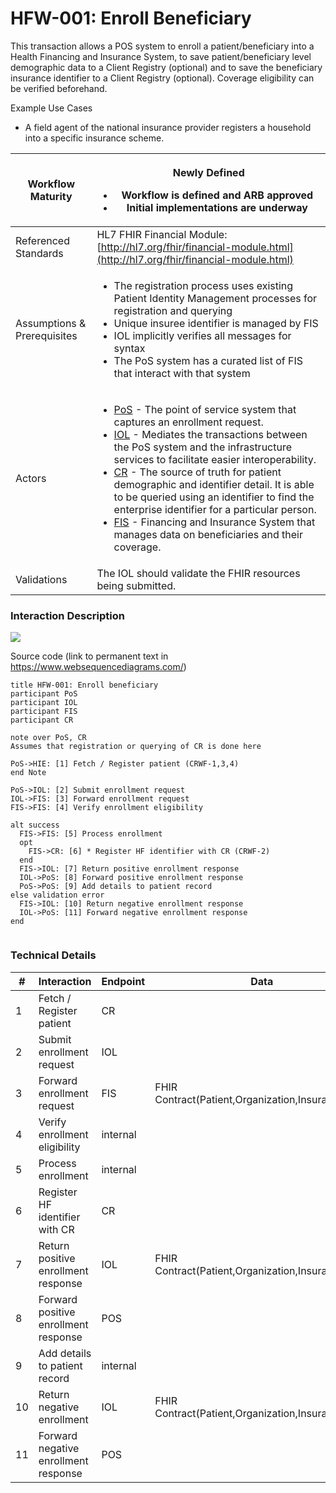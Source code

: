 # HFW-001: Enroll Beneficiary

This transaction allows a POS system to enroll a patient/beneficiary into a Health Financing and Insurance System, to save patient/beneficiary level demographic data to a Client Registry (optional) and to save the beneficiary insurance identifier to a Client Registry (optional). Coverage eligibility can be verified beforehand.

Example Use Cases&#x20;

* A field agent of the national insurance provider registers a household into a specific insurance scheme.

| Workflow Maturity           | <p><img src="https://lh6.googleusercontent.com/Kxkqfa92YGW3mIOmWio0Twi4YLMA92z6mL1MuFzkx4AWS5CX5zbzWid5z4p2W-e6O66llKpaU0r6lzwyXfhbIiWmkVEuPDy6stX5x5L8uC2DkEXs6qUFX-7xxXTlb9hbkg" alt=""><br>Newly Defined </p><ul><li>Workflow is defined and ARB approved</li><li>Initial implementations are underway</li></ul>                                                                                                                                                                                                                                                                                                                                                                                                                                                                                                                                                                                                                                                                   |
| --------------------------- | ------------------------------------------------------------------------------------------------------------------------------------------------------------------------------------------------------------------------------------------------------------------------------------------------------------------------------------------------------------------------------------------------------------------------------------------------------------------------------------------------------------------------------------------------------------------------------------------------------------------------------------------------------------------------------------------------------------------------------------------------------------------------------------------------------------------------------------------------------------------------------------------------------------------------------------------------------------------------------------- |
| Referenced Standards        | HL7 FHIR Financial Module: [http://hl7.org/fhir/financial-module.html](http://hl7.org/fhir/financial-module.html)                                                                                                                                                                                                                                                                                                                                                                                                                                                                                                                                                                                                                                                                                                                                                                                                                                                                     |
| Assumptions & Prerequisites | <ul><li>The registration process uses existing Patient Identity Management processes for registration and querying</li><li>Unique insuree identifier is managed by FIS</li><li>IOL implicitly verifies all messages for syntax</li><li>The PoS system has a curated list of FIS that interact with that system</li></ul>                                                                                                                                                                                                                                                                                                                                                                                                                                                                                                                                                                                                                                                              |
| Actors                      | <ul><li><a href="https://guides.ohie.org/arch-spec/openhie-component-specifications-1/point-of-care-systems">PoS</a> - The point of service system that captures an enrollment request.</li><li><a href="https://guides.ohie.org/arch-spec/openhie-component-specifications-1/openhie-interoperability-layer-iol">IOL</a> - Mediates the transactions between the PoS system and the infrastructure services to facilitate easier interoperability.</li><li><a href="https://guides.ohie.org/arch-spec/openhie-component-specifications-1/client-registry">CR</a> - The source of truth for patient demographic and identifier detail. It is able to be queried using an identifier to find the enterprise identifier for a particular person.</li><li><a href="https://guides.ohie.org/arch-spec/openhie-component-specifications-1/openhie-finance-and-insurance-service">FIS</a> - Financing and Insurance System that manages data on beneficiaries and their coverage.</li></ul> |
| Validations                 | The IOL should validate the FHIR resources being submitted.                                                                                                                                                                                                                                                                                                                                                                                                                                                                                                                                                                                                                                                                                                                                                                                                                                                                                                                           |

### Interaction Description

![](https://lh6.googleusercontent.com/fmajevYyrLOg-YJWI1vo1Hn7pHPIlom2LF1XUT30k81oRIEGaMie2MgtCslYA-K5EABKWrqq4Xo7fxy8Ke-ibowp63Ti9YD-ZlC62l5CIpoCRcJR03yHxoL-AP1-uXSogNTYbQ8M)

Source code (link to permanent text in https://www.websequencediagrams.com/)&#x20;

```
title HFW-001: Enroll beneficiary
participant PoS
participant IOL
participant FIS
participant CR

note over PoS, CR
Assumes that registration or querying of CR is done here

PoS->HIE: [1] Fetch / Register patient (CRWF-1,3,4)
end Note

PoS->IOL: [2] Submit enrollment request
IOL->FIS: [3] Forward enrollment request
FIS->FIS: [4] Verify enrollment eligibility

alt success
  FIS->FIS: [5] Process enrollment
  opt
	FIS->CR: [6] * Register HF identifier with CR (CRWF-2)
  end
  FIS->IOL: [7] Return positive enrollment response
  IOL->PoS: [8] Forward positive enrollment response
  PoS->PoS: [9] Add details to patient record
else validation error
  FIS->IOL: [10] Return negative enrollment response
  IOL->PoS: [11] Forward negative enrollment response
end


```

### Technical Details

| #  | Interaction                          | Endpoint | Data                                              | Transaction Options                                                                                                                         |
| -- | ------------------------------------ | -------- | ------------------------------------------------- | ------------------------------------------------------------------------------------------------------------------------------------------- |
| 1  | Fetch / Register patient             | CR       |                                                   | (CRWF-1,3,4)                                                                                                                                |
| 2  | Submit enrollment request            | IOL      |                                                   |                                                                                                                                             |
| 3  | Forward enrollment request           | FIS      | FHIR Contract(Patient,Organization,InsurancePlan) | http://hl7.org/fhir/contract.html                                                                                                           |
| 4  | Verify enrollment eligibility        | internal |                                                   |                                                                                                                                             |
| 5  | Process enrollment                   | internal |                                                   |                                                                                                                                             |
| 6  | Register HF identifier with CR       | CR       |                                                   | [(CRWF-2)](https://guides.ohie.org/arch-spec/introduction/patient-identity-management-workflows/update-patient-demographic-record-workflow) |
| 7  | Return positive enrollment response  | IOL      | FHIR Contract(Patient,Organization,InsurancePlan) | http://hl7.org/fhir/contract.html                                                                                                           |
| 8  | Forward positive enrollment response | POS      |                                                   |                                                                                                                                             |
| 9  | Add details to patient record        | internal |                                                   |                                                                                                                                             |
| 10 | Return negative enrollment           | IOL      | FHIR Contract(Patient,Organization,InsurancePlan) | http://hl7.org/fhir/contract.html                                                                                                           |
| 11 | Forward negative enrollment response | POS      |                                                   |                                                                                                                                             |
